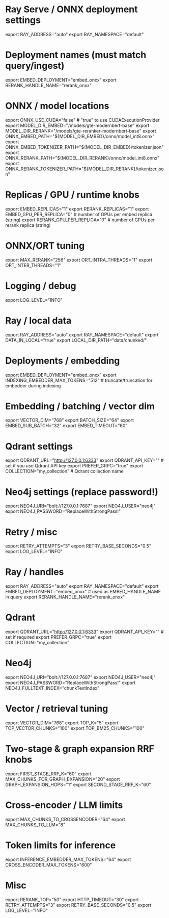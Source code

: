 






# Ray Serve / ONNX deployment settings
export RAY_ADDRESS="auto"
export RAY_NAMESPACE="default"

# Deployment names (must match query/ingest)
export EMBED_DEPLOYMENT="embed_onxx"
export RERANK_HANDLE_NAME="rerank_onxx"

# ONNX / model locations
export ONNX_USE_CUDA="false"                      # "true" to use CUDAExecutionProvider
export MODEL_DIR_EMBED="/models/gte-modernbert-base"
export MODEL_DIR_RERANK="/models/gte-reranker-modernbert-base"
export ONNX_EMBED_PATH="${MODEL_DIR_EMBED}/onnx/model_int8.onnx"
export ONNX_EMBED_TOKENIZER_PATH="${MODEL_DIR_EMBED}/tokenizer.json"
export ONNX_RERANK_PATH="${MODEL_DIR_RERANK}/onnx/model_int8.onnx"
export ONNX_RERANK_TOKENIZER_PATH="${MODEL_DIR_RERANK}/tokenizer.json"

# Replicas / GPU / runtime knobs
export EMBED_REPLICAS="1"
export RERANK_REPLICAS="1"
export EMBED_GPU_PER_REPLICA="0"   # number of GPUs per embed replica (string)
export RERANK_GPU_PER_REPLICA="0"  # number of GPUs per rerank replica (string)

# ONNX/ORT tuning
export MAX_RERANK="256"
export ORT_INTRA_THREADS="1"
export ORT_INTER_THREADS="1"

# Logging / debug
export LOG_LEVEL="INFO"


# Ray / local data
export RAY_ADDRESS="auto"
export RAY_NAMESPACE="default"
export DATA_IN_LOCAL="true"
export LOCAL_DIR_PATH="data/chunked/"

# Deployments / embedding
export EMBED_DEPLOYMENT="embed_onxx"
export INDEXING_EMBEDDER_MAX_TOKENS="512"   # truncate/truncation for embedder during indexing

# Embedding / batching / vector dim
export VECTOR_DIM="768"
export BATCH_SIZE="64"
export EMBED_SUB_BATCH="32"
export EMBED_TIMEOUT="60"

# Qdrant settings
export QDRANT_URL="http://127.0.0.1:6333"
export QDRANT_API_KEY=""                    # set if you use Qdrant API key
export PREFER_GRPC="true"
export COLLECTION="my_collection"          # Qdrant collection name

# Neo4j settings (replace password!)
export NEO4J_URI="bolt://127.0.0.1:7687"
export NEO4J_USER="neo4j"
export NEO4J_PASSWORD="ReplaceWithStrongPass!"

# Retry / misc
export RETRY_ATTEMPTS="3"
export RETRY_BASE_SECONDS="0.5"
export LOG_LEVEL="INFO"

# Ray / handles
export RAY_ADDRESS="auto"
export RAY_NAMESPACE="default"
export EMBED_DEPLOYMENT="embed_onxx"        # used as EMBED_HANDLE_NAME in query
export RERANK_HANDLE_NAME="rerank_onxx"

# Qdrant
export QDRANT_URL="http://127.0.0.1:6333"
export QDRANT_API_KEY=""                    # set if required
export PREFER_GRPC="true"
export COLLECTION="my_collection"

# Neo4j
export NEO4J_URI="bolt://127.0.0.1:7687"
export NEO4J_USER="neo4j"
export NEO4J_PASSWORD="ReplaceWithStrongPass!"
export NEO4J_FULLTEXT_INDEX="chunkTextIndex"

# Vector / retrieval tuning
export VECTOR_DIM="768"
export TOP_K="5"
export TOP_VECTOR_CHUNKS="100"
export TOP_BM25_CHUNKS="100"

# Two-stage & graph expansion RRF knobs
export FIRST_STAGE_RRF_K="60"
export MAX_CHUNKS_FOR_GRAPH_EXPANSION="20"
export GRAPH_EXPANSION_HOPS="1"
export SECOND_STAGE_RRF_K="60"

# Cross-encoder / LLM limits
export MAX_CHUNKS_TO_CROSSENCODER="64"
export MAX_CHUNKS_TO_LLM="8"

# Token limits for inference
export INFERENCE_EMBEDDER_MAX_TOKENS="64"
export CROSS_ENCODER_MAX_TOKENS="600"

# Misc
export RERANK_TOP="50"
export HTTP_TIMEOUT="30"
export RETRY_ATTEMPTS="3"
export RETRY_BASE_SECONDS="0.5"
export LOG_LEVEL="INFO"
